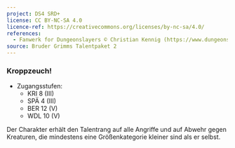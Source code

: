 ```yaml
---
project: DS4 SRD+
license: CC BY-NC-SA 4.0
licence-ref: https://creativecommons.org/licenses/by-nc-sa/4.0/
references: 
  - Fanwerk for Dungeonslayers © Christian Kennig (https://www.dungeonslayers.net/)
source: Bruder Grimms Talentpaket 2
---
```


### Kroppzeuch!

- Zugangsstufen:
  - KRI 8 (III)
  - SPÄ 4 (III)
  - BER 12 (V)
  - WDL 10 (V)

Der Charakter erhält den Talentrang auf alle Angriffe und auf Abwehr gegen Kreaturen, die mindestens eine Größenkategorie kleiner sind als er selbst.

